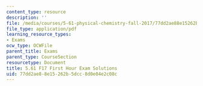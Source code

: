 ```yaml
---
content_type: resource
description: ''
file: /media/courses/5-61-physical-chemistry-fall-2017/77dd2ae88e15262b5dcc8d0e04e2c08c_MIT5_61F17_exam1_sol.pdf
file_type: application/pdf
learning_resource_types:
- Exams
ocw_type: OCWFile
parent_title: Exams
parent_type: CourseSection
resourcetype: Document
title: 5.61 F17 First Hour Exam Solutions
uid: 77dd2ae8-8e15-262b-5dcc-8d0e04e2c08c
---
```

